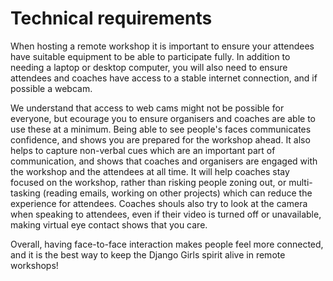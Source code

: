 # Technical requirements

When hosting a remote workshop it is important to ensure your attendees have suitable equipment to be able to participate fully. In addition to needing a laptop or desktop computer, you will also need to ensure attendees and coaches have access to a stable internet connection, and if possible a webcam.

We understand that access to web cams might not be possible for everyone, but ecourage you to ensure organisers and coaches are able to use these at a minimum. Being able to see people's faces communicates confidence, and shows you are prepared for the workshop ahead. It also helps to capture non-verbal cues which are an important part of communication, and shows that coaches and organisers are engaged with the workshop and the attendees at all time. It will help coaches stay focused on the workshop, rather than risking people zoning out, or multi-tasking \(reading emails, working on other projects\) which can reduce the experience for attendees. Coaches shouls also try to look at the camera when speaking to attendees, even if their video is turned off or unavailable, making virtual eye contact shows that you care.

Overall, having face-to-face interaction makes people feel more connected, and it is the best way to keep the Django Girls spirit alive in remote workshops!

